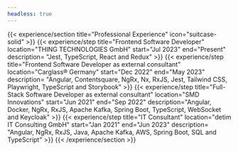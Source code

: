 ```yaml
---
headless: true
---
```


{{< experience/section title="Professional Experience" icon="suitcase-solid" >}}
{{< experience/step title="Frontend Software Developer" location="THING TECHNOLOGIES GmbH" start="Jul 2023" end="Present" description= "Jest, TypeScript, React and Redux" >}}
{{< experience/step title="Frontend Software Developer as external consultant" location="Carglass® Germany" start="Dec 2022" end="May 2023" description= "Angular, Contentsquare, NgRx, Nx, RxJS, Jest, Tailwind CSS, Playwright, TypeScript and Storybook" >}}
{{< experience/step title="Full-Stack Software Developer as external consultant" location="SMD Innovations" start="Jun 2021" end="Sep 2022" description="Angular, Docker, NgRx, RxJS, Apache Kafka, Spring Boot, TypeScript, WebSocket and Keycloak" >}}
{{< experience/step title="IT Consultant" location="detim IT Consulting GmbH" start="Jan 2021" end="Jun 2023" description= "Angular, NgRx, RxJS, Java, Apache Kafka, AWS, Spring Boot, SQL and TypeScript" >}}
{{< /experience/section >}}
